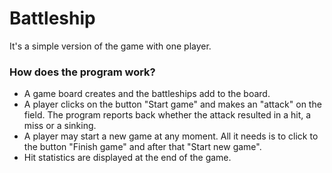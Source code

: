 # Battleship

It's a simple version of the game with one player. 

### How does the program work?

- A game board creates and the battleships add to the board. 
- A player clicks on the button "Start game" and makes an "attack" on the field. The program reports back whether the attack resulted in a hit, a miss or a sinking. 
- A player may start a new game at any moment. All it needs is to click to the button "Finish game" and after that "Start new game".
- Hit statistics are displayed at the end of the game.



 